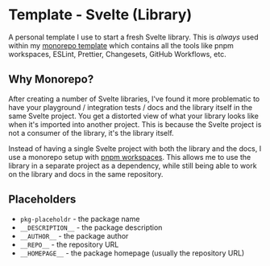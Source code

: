 # Template - Svelte (Library)

A personal template I use to start a fresh Svelte library. This is _always_ used within my [monorepo template](https://github.com/huntabyte/template-monorepo) which contains all the tools like pnpm workspaces, ESLint, Prettier, Changesets, GitHub Workflows, etc.

## Why Monorepo?

After creating a number of Svelte libraries, I've found it more problematic to have your playground / integration tests / docs and the library itself in the same Svelte project. You get a distorted view of what your library looks like when it's imported into another project. This is because the Svelte project is not a consumer of the library, it's the library itself.

Instead of having a single Svelte project with both the library and the docs, I use a monorepo setup with [pnpm workspaces](https://pnpm.io/workspaces). This allows me to use the library in a separate project as a dependency, while still being able to work on the library and docs in the same repository.


## Placeholders

- `pkg-placeholdr` - the package name
- `__DESCRIPTION__` - the package description
- `__AUTHOR__` - the package author
- `__REPO__` - the repository URL
- `__HOMEPAGE__` - the package homepage (usually the repository URL)


